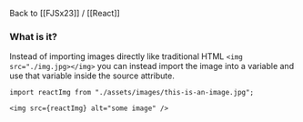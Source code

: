 Back to [[FJSx23]] / [[React]]
### What is it?
Instead of importing images directly like traditional HTML `<img src="./img.jpg></img>` you can instead import the image into a variable and use that variable inside the source attribute.
```JSX
import reactImg from "./assets/images/this-is-an-image.jpg";

<img src={reactImg} alt="some image" />
```